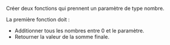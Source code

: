 Créer deux fonctions qui prennent un paramètre de type nombre.

La première fonction doit :
* Additionner tous les nombres entre 0 et le paramètre.
* Retourner la valeur de la somme finale.


